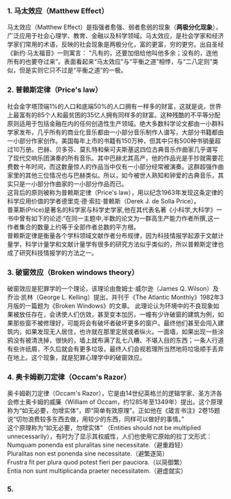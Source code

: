 ### 1. 马太效应（Matthew Effect）
马太效应（Matthew Effect）是指强者愈强、弱者愈弱的现象（**两极分化现象**），广泛应用于社会心理学、教育、金融以及科学领域。马太效应，是社会学家和经济学家们常用的术语，反映的社会现象是两极分化，富的更富，穷的更穷。出自圣经《新约·马太福音》一则寓言： “凡有的，还要加倍给他叫他多余；没有的，连他所有的也要夺过来”。表面看起来“马太效应”与“平衡之道”相悖，与“二八定则”类似，但是实则它只不过是“平衡之道”的一极。
### 2. 普赖斯定律（Price's law）
社会金字塔顶端1%的人口和底端50%的人口拥有一样多的财富，这就是说，世界上最富有的85个人和最贫困的35亿人拥有同样多的财富。这种残酷的不平等分配原则适用于包括金融在内的任何创造性生产领域。绝大多数科学论文都由一小群科学家发布，几乎所有的商业化音乐都由一小部分音乐制作人谱写，大部分书籍都由一小部分作家创作。美国每年上市的书籍有150万种，但其中只有500种书销量超过10万册。巴赫、贝多芬、莫扎特和柴可夫斯基这四位古典音乐作曲家几乎谱写了现代交响乐团演奏的所有音乐。其中巴赫尤其高产，他的作品光是手抄就需要花费数十年时间，而这数量惊人的作品当中仅有一小部分经常被演奏。这群超强作曲家里的其他三位情况也与巴赫类似。所以，如今被世人熟知和钟爱的古典音乐，其实只是一小部分作曲家的一小部分作品而已。\
这背后的原则被称为普赖斯定律（Price's law），用以纪念1963年发现这条定律的科学应用价值的学者德里克·德·索拉·普赖斯（Derek J. de Solla Price）。\
普莱斯(Price)是著名的科学家与科学史学家,他在其代表名著《小科学,大科学》一书中曾有如下的论述:“在同一主题中,半数的论文为一群高生产能力作者所撰,这一作者集合的数量上约等于全部作者总数的平方根。\
普赖斯定律是衡量各个学科领域文献作者分布规律，因为科技情报学起源于文献计量学，科学计量学和文献计量学有很多的研究方法似乎类似的，所以普赖斯定律也成了研究科技情报学的方法之一。
### 3. 破窗效应（Broken windows theory）
破窗效应是犯罪学的一个理论，该理论由詹姆士·威尔逊（James Q. Wilson）及乔治·凯林（George L. Kelling）提出，并刊于《The Atlantic Monthly》1982年3月版的一篇题为《Broken Windows》的文章。
此理论认为环境中的不良现象如果被放任存在，会诱使人们仿效，甚至变本加厉。一幢有少许破窗的建筑为例，如果那些窗不被修理好，可能将会有破坏者破坏更多的窗户。最终他们甚至会闯入建筑内，如果发现无人居住，也许就在那里定居或者纵火。一面墙，如果出现一些涂鸦没有被清洗掉，很快的，墙上就布满了乱七八糟、不堪入目的东西；一条人行道有些许纸屑，不久后就会有更多垃圾，最终人们会视若理所当然地将垃圾顺手丢弃在地上。这个现象，就是犯罪心理学中的破窗效应。
### 4. 奥卡姆剃刀定律（Occam's Razor）
奥卡姆剃刀定律（Occam's Razor），它是由14世纪英格兰的逻辑学家、圣方济各会修士奥卡姆的威廉（William of Occam，约1285年至1349年）提出。这个原理称为“如无必要，勿增实体”，即“简单有效原理”。正如他在《箴言书注》2卷15题说“切勿浪费较多东西去做，用较少的东西，同样可以做好的事情。”\
这个原理称为“如无必要，勿增实体” （Entities should not be multiplied unnecessarily），有时为了显示其权威性，人们也使用它原始的拉丁文形式：\
Numquam ponenda est pluralitas sine necessitate.（避重趋轻）\
Pluralitas non est ponenda sine necessitate.（避繁逐简）\
Frustra fit per plura quod potest fieri per pauciora.（以简御繁）\
Entia non sunt multiplicanda praeter necessitatem.（避虚就实）
### 5. 
